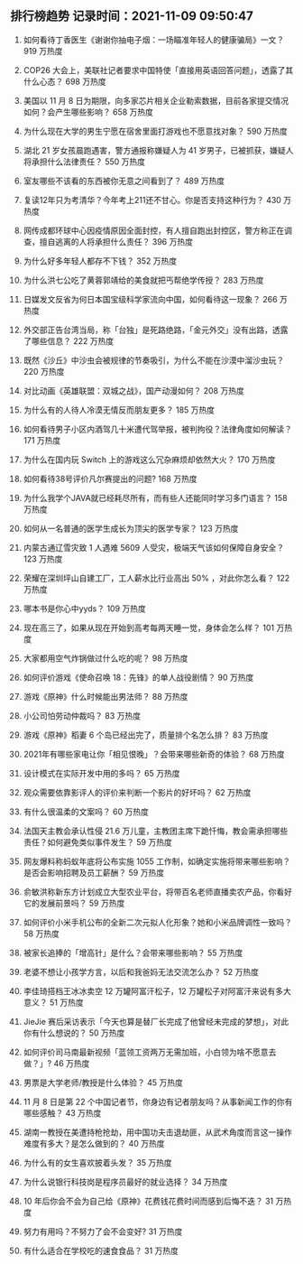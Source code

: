 
## 排行榜趋势 记录时间：2021-11-09 09:50:47
  
  1. 如何看待丁香医生《谢谢你抽电子烟：一场瞄准年轻人的健康骗局》一文？ 919 万热度
    
  2. COP26 大会上，美联社记者要求中国特使「直接用英语回答问题」，透露了其什么心态？ 698 万热度
    
  3. 美国以 11 月 8 日为期限，向多家芯片相关企业勒索数据，目前各家提交情况如何？会产生哪些影响？ 658 万热度
    
  4. 为什么现在大学的男生宁愿在宿舍里面打游戏也不愿意找对象？ 590 万热度
    
  5. 湖北 21 岁女孩晨跑遇害，警方通报称嫌疑人为 41 岁男子，已被抓获，嫌疑人将承担什么法律责任？ 550 万热度
    
  6. 室友哪些不该看的东西被你无意之间看到了？ 489 万热度
    
  7. 复读12年只为考清华？今年考上211还不甘心。你是否支持这种行为？ 430 万热度
    
  8. 网传成都环球中心因疫情原因全面封控，有人擅自跑出封控区，警方称正在调查，擅自逃离的人将承担什么责任？ 396 万热度
    
  9. 为什么好多年轻人都存不下钱？ 352 万热度
    
  10. 为什么洪七公吃了黄蓉郭靖给的美食就把丐帮绝学传授？ 283 万热度
    
  11. 日媒发文反省为何日本国宝级科学家流向中国，如何看待这一现象？ 266 万热度
    
  12. 外交部正告台湾当局，称「台独」是死路绝路，「金元外交」没有出路，透露了哪些信息？ 222 万热度
    
  13. 既然《沙丘》中沙虫会被规律的节奏吸引，为什么不能在沙漠中溜沙虫玩？ 220 万热度
    
  14. 对比动画《英雄联盟：双城之战》，国产动漫如何？ 208 万热度
    
  15. 为什么有的人待人冷漠无情反而朋友更多？ 185 万热度
    
  16. 如何看待男子小区内酒驾几十米遭代驾举报，被判拘役？法律角度如何解读？ 171 万热度
    
  17. 为什么在国内玩 Switch 上的游戏这么冗杂麻烦却依然大火？ 170 万热度
    
  18. 如何看待38号评价凡尔赛提出的问题? 168 万热度
    
  19. 为什么我学个JAVA就已经耗尽所有，而有些人还能同时学习多门语言？ 158 万热度
    
  20. 如何从一名普通的医学生成长为顶尖的医学专家？ 123 万热度
    
  21. 内蒙古通辽雪灾致 1 人遇难 5609 人受灾，极端天气该如何保障自身安全？ 123 万热度
    
  22. 荣耀在深圳坪山自建工厂，工人薪水比行业高出 50% ，对此你怎么看？ 122 万热度
    
  23. 哪本书是你心中yyds？ 109 万热度
    
  24. 现在高三了，如果从现在开始到高考每两天睡一觉，身体会怎么样？ 101 万热度
    
  25. 大家都用空气炸锅做过什么吃的呢？ 98 万热度
    
  26. 如何评价游戏《使命召唤 18：先锋》的单人战役剧情？ 90 万热度
    
  27. 游戏《原神》什么时候能出男法师？ 88 万热度
    
  28. 小公司怕劳动仲裁吗？ 83 万热度
    
  29. 游戏《原神》稻妻 6 个岛已经出完了，质量排个名怎么排？ 83 万热度
    
  30. 2021年有哪些家电让你「相见恨晚」？会带来哪些新奇的体验？ 68 万热度
    
  31. 设计模式在实际开发中用的多吗？ 65 万热度
    
  32. 观众需要依靠影评人的评价来判断一个影片的好坏吗？ 62 万热度
    
  33. 有什么很温柔的文案吗？ 60 万热度
    
  34. 法国天主教会承认性侵 21.6 万儿童，主教团主席下跪忏悔，教会需承担哪些责任？如何避免类似事件发生？ 59 万热度
    
  35. 网友爆料称蚂蚁年底将公布实施 1055 工作制，如确定实施将带来哪些影响？是否会影响招聘及员工薪酬？ 59 万热度
    
  36. 俞敏洪称新东方计划成立大型农业平台，将带百名老师直播卖农产品，你看好它的发展前景吗？ 59 万热度
    
  37. 如何评价小米手机公布的全新二次元拟人化形象？她和小米品牌调性一致吗？ 58 万热度
    
  38. 被家长追捧的「增高针」是什么？会带来哪些影响？ 55 万热度
    
  39. 老婆不想让小孩学方言，以后和我爸妈无法交流怎么办？ 52 万热度
    
  40. 李佳琦搭档王冰冰卖空 12 万罐阿富汗松子，12 万罐松子对阿富汗来说有多大意义？ 51 万热度
    
  41. JieJie 赛后采访表示「今天也算是替厂长完成了他曾经未完成的梦想」，对此你有什么想说的？ 50 万热度
    
  42. 如何评价司马南最新视频「蓝领工资两万无需加班，小白领为啥不愿意去做？」? 46 万热度
    
  43. 男票是大学老师/教授是什么体验？ 45 万热度
    
  44. 11 月 8 日是第 22 个中国记者节，你身边有记者朋友吗？从事新闻工作的你有哪些感触？ 43 万热度
    
  45. 湖南一教授在美遭持枪抢劫，用中国功夫击退劫匪，从武术角度而言这一操作难度有多大？是怎么做到的？ 40 万热度
    
  46. 为什么有的女生喜欢披着头发？ 35 万热度
    
  47. 为什么说银行科技岗是程序员最好的就业选择？ 34 万热度
    
  48. 10 年后你会不会为自己给《原神》花费钱花费时间而感到后悔不迭？ 31 万热度
    
  49. 努力有用吗？不努力了会不会变好? 31 万热度
    
  50. 有什么适合在学校吃的速食食品？ 31 万热度
    